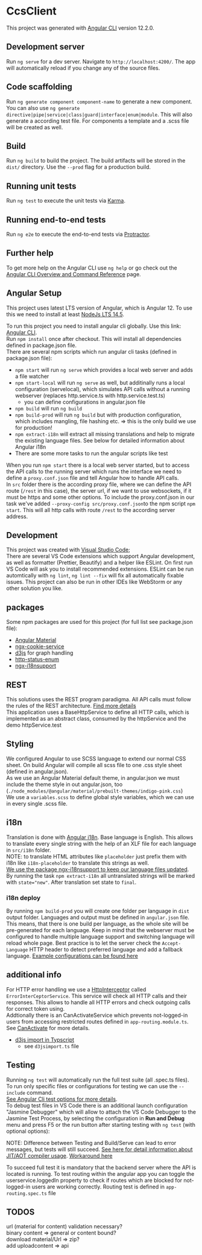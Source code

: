 # CcsClient

This project was generated with [Angular CLI](https://github.com/angular/angular-cli) version 12.2.0.

## Development server

Run `ng serve` for a dev server. Navigate to `http://localhost:4200/`. The app will automatically reload if you change any of the source files.

## Code scaffolding

Run `ng generate component component-name` to generate a new component. You can also use `ng generate directive|pipe|service|class|guard|interface|enum|module`.
This will also generate a according test file. For components a template and a .scss file will be created as well.

## Build

Run `ng build` to build the project. The build artifacts will be stored in the `dist/` directory. Use the `--prod` flag for a production build.

## Running unit tests

Run `ng test` to execute the unit tests via [Karma](https://karma-runner.github.io).

## Running end-to-end tests

Run `ng e2e` to execute the end-to-end tests via [Protractor](http://www.protractortest.org/).

## Further help

To get more help on the Angular CLI use `ng help` or go check out the [Angular CLI Overview and Command Reference](https://angular.io/cli) page.

## Angular Setup
This project uses latest LTS version of Angular, which is Angular 12. To use this we need to install at least [NodeJs LTS 14.5](https://nodejs.org/en/download/).

To run this project you need to install angular cli globally. Use this link: [Angular CLI](https://github.com/angular/angular-cli).  
Run `npm install` once after checkout. This will install all dependencies defined in package.json file.  
There are several npm scripts which run angular cli tasks (defined in package.json file):
* `npm start` will run `ng serve` which provides a local web server and adds a file watcher
* `npm start-local` will run `ng serve` as well, but additinally runs a local configuration (servelocal), which simulates API calls without a running webserver (replaces http.service.ts with http.service.test.ts)
  * you can define configurations in angular.json file
* `npm build` will run `ng build`
* `npm build-prod` will run `ng build` but with production configuration, which includes mangling, file hashing etc. => this is the only build we use for production!
* `npm extract-i18n` will extract all missing translations and help to migrate the existing language files. See below for detailed information about Angular i18n
* There are some more tasks to run the angular scripts like test

When you run `npm start` there is a local web server started, but to access the API calls to the running server which runs the interface we need to define a `proxy.conf.json` file and tell Angular how to handle API calls.  
In `src` folder there is the according proxy file, where we can define the API route (`/rest` in this case), the server url, if we want to use websockets, if it must be https and some other options. To include the proxy.conf.json in our task we've added `--proxy-config src/proxy.conf.json`to the npm script `npm start`. This will all http calls with route `/rest` to the according server address.

## Development
This project was created with [Visual Studio Code](https://code.visualstudio.com/);  
There are several VS Code extensions which support Angular development, as well as formatter (Prettier, Beautify) and a helper like ESLint. On first run VS Code will ask you to install recommended extensions. ESLint can be run automtically with `ng lint`, `ng lint --fix` will fix all automatically fixable issues.
This project can also be run in other IDEs like WebStorm or any other solution you like.

## packages
Some npm packages are used for this project (for full list see package.json file):
* [Angular Material](https://material.angular.io/)
* [ngx-cookie-service](https://github.com/stevermeister/ngx-cookie-service)
* [d3js](https://d3js.org/) for graph handling
* [http-status-enum](https://github.com/KyleNeedham/http-status-enum)
* [ngx-i18nsupport](https://github.com/martinroob/ngx-i18nsupport)

## REST
This solutions uses the REST program paradigma. All API calls must follow the rules of the REST architecture. [Find more details](https://restfulapi.net/)  
This application uses a BaseHttpService to define all HTTP calls, which is implemented as an abstract class, consumed by the httpService and the demo httpService.test

## Styling
We configured Angular to use SCSS language to extend our normal CSS sheet. On build Angular will compile all scss file to one .css style sheet (defined in angular.json).  
As we use an Angular Material default theme, in angular.json we must include the theme style in out angular.json, too (`./node_modules/@angular/material/prebuilt-themes/indigo-pink.css`)  
We use a `variables.scss` to define global style variables, which we can use in every single .scss file.  

## i18n
Translation is done with [Angular i18n](https://angular.io/guide/i18n-overview). Base language is English. This allows to translate every single string with the help of an XLF file for each language in `src/i18n` folder.  
NOTE: to translate HTML attributes like `placeholder` just prefix them with i18n like `i18n-placeholder` to translate this strings as well.  
[We use the package ngx-i18nsupport to keep our language files updated](https://github.com/martinroob/ngx-i18nsupport/wiki/Tutorial-for-using-xliffmerge-with-angular-cli).  
By running the task `npm extract-i18n` all untranslated strings will be marked with `state="new"`. After translation set state to `final`.

### i18n deploy
By running `npm build-prod` you will create one folder per language in `dist` output folder. Languages and output must be defined in `angular.json` file.  
This means, that there is one build per language, as the whole site will be pre-generated for each language.
Keep in mind that the webserver must be configured to handle multiple language support and switching language will reload whole page. Best practice is to let the server check the `Accept-Language` HTTP header to detect preferred language and add a fallback language. 
[Example configurations can be found here](https://angular.io/guide/i18n-common-deploy)

## additional info
For HTTP error handling we use a [HttpInterceptor](https://angular.io/api/common/http/HttpInterceptor) called `ErrorInterCeptorService`. 
This service will check all HTTP calls and their responses. This allows to handle all HTTP errors and check outgoing calls for correct token using.  
Addtionally there is an CanActivateService which prevents not-logged-in users from accessing restricted routes defined in `app-routing.module.ts`. See [CanActivate](https://angular.io/api/router/CanActivate) for more details.  

* [d3js import in Typscript](https://stackoverflow.com/questions/38335087/correct-way-to-import-d3-js-into-an-angular-2-application) 
  * see `d3jsimport.ts` file 

## Testing
Running `ng test` will automatically run the full test suite (all .spec.ts files). To run only specific files or configurations for testing we can use the `--include` command.  
[See Angular Cli test options for more details](https://angular.io/cli/test#options).  
To debug test files in VS Code there is an additional launch configuration "Jasmine Debugger" which will allow to attach the VS Code Debugger to the Jasmine Test Process, by selecting the configuration in **Run and Debug** menu and press F5 or the run button after starting testing with `ng test` (with optional options):

NOTE: Difference between Testing and Build/Serve can lead to error messages, but tests will still succeed. [See here for detail information about JIT/AOT compiler usage](https://github.com/angular/angular/issues/36430). [Workaround here](https://github.com/angular/angular/issues/36430#issuecomment-742360228)

To succeed full test it is mandatory that the backend server where the API is located is running. 
To test routing within the angular app you can toggle the userservice.loggedIn property to check if routes which are blocked for not-logged-in users are working correctly. Routing test is defined in `app-routing.spec.ts` file 

## TODOS
url (material for content) validation necessary?  
binary content => general or content bound?  
download material/Url => zip?  
add uploadcontent => api  




